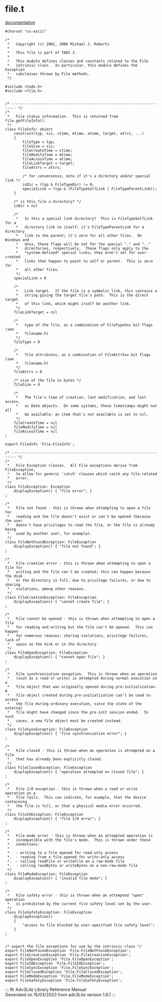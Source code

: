 # file.t

[documentation](../file/file.t.html)

    #charset "us-ascii"

    /*
     *   Copyright (c) 2001, 2006 Michael J. Roberts
     *   
     *   This file is part of TADS 3.
     *   
     *   This module defines classes and constants related to the File
     *   intrinsic class.  In particular, this module defines the Exception
     *   subclasses thrown by File methods.  
     */

    #include <tads.h>
    #include <file.h>


    /* ------------------------------------------------------------------------ */
    /*
     *   File status information.  This is returned from file.getFileInfo().
     */
    class FileInfo: object
        construct(typ, siz, ctime, mtime, atime, target, attrs, ...)
        {
            fileType = typ;
            fileSize = siz;
            fileCreateTime = ctime;
            fileModifyTime = mtime;
            fileAccessTime = atime;
            fileLinkTarget = target;
            fileAttrs = attrs;

            /* for convenience, note if it's a directory and/or special link */
            isDir = (typ & FileTypeDir) != 0;
            specialLink = (typ & (FileTypeSelfLink | FileTypeParentLink));
        }

        /* is this file a directory? */
        isDir = nil

        /* 
         *   Is this a special link directory?  This is FileTypeSelfLink for a
         *   directory link to itself; it's FileTypeParentLink for a directory
         *   link to the parent; it's zero for all other files.  On Windows and
         *   Unix, these flags will be set for the special "." and ".."
         *   directories, respectively.  These flags only apply to the
         *   *system-defined* special links; they aren't set for user-created
         *   links that happen to point to self or parent.  This is zero for
         *   all other files.
         */
        specialLink = 0

        /*
         *   Link target.  If the file is a symbolic link, this contains a
         *   string giving the target file's path.  This is the direct target
         *   of this link, which might itself be another link.
         */
        fileLinkTarget = nil

        /* 
         *   type of the file, as a combination of FileTypeXxx bit flags (see
         *   filename.h) 
         */
        fileType = 0

        /*
         *   file attributes, as a combination of FileAttrXxx bit flags (see
         *   filename.h) 
         */
        fileAttrs = 0

        /* size of the file in bytes */
        fileSize = 0

        /* 
         *   The file's time of creation, last modification, and last access,
         *   as Date objects.  On some systems, these timestamps might not all
         *   be available; an item that's not available is set to nil.
         */
        fileCreateTime = nil
        fileModifyTime = nil
        fileAccessTime = nil
    ;

    export FileInfo 'File.FileInfo';

    /* ------------------------------------------------------------------------ */
    /*
     *   File Exception classes.  All File exceptions derive from FileException,
     *   to allow for generic 'catch' clauses which catch any file-related
     *   error.  
     */
    class FileException: Exception
        displayException() { "file error"; }
    ;

    /*
     *   File not found - this is thrown when attempting to open a file for
     *   reading and the file doesn't exist or can't be opened (because the user
     *   doesn't have privileges to read the file, or the file is already being
     *   used by another user, for example).
     */
    class FileNotFoundException: FileException
        displayException() { "file not found"; }
    ;

    /*
     *   File creation error - this is thrown when attempting to open a file for
     *   writing and the file can't be created; this can happen because the disk
     *   or the directory is full, due to privilege failures, or due to sharing
     *   violations, among other reasons.  
     */
    class FileCreationException: FileException
        displayException() { "cannot create file"; }
    ;

    /*
     *   File cannot be opened - this is thrown when attempting to open a file
     *   for reading and writing but the file can't be opened.  This can happen
     *   for numerous reasons: sharing violations, privilege failures, lack of
     *   space on the disk or in the directory. 
     */
    class FileOpenException: FileException
        displayException() { "cannot open file"; }
    ;

    /*
     *   File synchronization exception.  This is thrown when an operation
     *   (such as a read or write) is attempted during normal execution on a
     *   file object that was originally opened during pre-initialization.  A
     *   file object created during pre-initialization can't be used to access
     *   the file during ordinary execution, since the state of the external
     *   file might have changed since the pre-init session ended.  In such
     *   cases, a new file object must be created instead.  
     */
    class FileSyncException: FileException
        displayException() { "file synchronization error"; }
    ;

    /*
     *   File closed - this is thrown when an operation is attempted on a file
     *   that has already been explicitly closed. 
     */
    class FileClosedException: FileException
        displayException() { "operation attempted on closed file"; }
    ;

    /*
     *   File I/O exception - this is thrown when a read or write operation on a
     *   file fails.  This can indicate, for example, that the device containing
     *   the file is full, or that a physical media error occurred.  
     */
    class FileIOException: FileException
        displayException() { "file I/O error"; }
    ;

    /*
     *   File mode error - this is thrown when an attempted operation is
     *   incompatible with the file's mode.  This is thrown under these
     *   conditions:
     *   
     *   - writing to a file opened for read-only access
     *.  - reading from a file opened for write-only access
     *.  - calling readFile or writeFile on a raw-mode file
     *.  - calling readBytes or writeBytes on a non-raw-mode file 
     */
    class FileModeException: FileException
        displayException() { "invalid file mode"; }
    ;

    /*
     *   File safety error - this is thrown when an attempted "open" operation
     *   is prohibited by the current file safety level set by the user. 
     */
    class FileSafetyException: FileException
        displayException()
        {
            "access to file blocked by user-specified file safety level";
        }
    ;


    /* export the file exceptions for use by the intrinsic class */
    export FileNotFoundException 'File.FileNotFoundException';
    export FileCreationException 'File.FileCreationException';
    export FileOpenException 'File.FileOpenException';
    export FileIOException 'File.FileIOException';
    export FileSyncException 'File.FileSyncException';
    export FileClosedException 'File.FileClosedException';
    export FileModeException 'File.FileModeException';
    export FileSafetyException 'File.FileSafetyException';

::: ftr
Adv3Lite Library Reference Manual\
Generated on 15/03/2023 from adv3Lite version 1.6.1
:::
